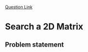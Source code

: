 [Question Link](https://leetcode.com/problems/search-a-2d-matrix/)

# Search a 2D Matrix

## Problem statement

